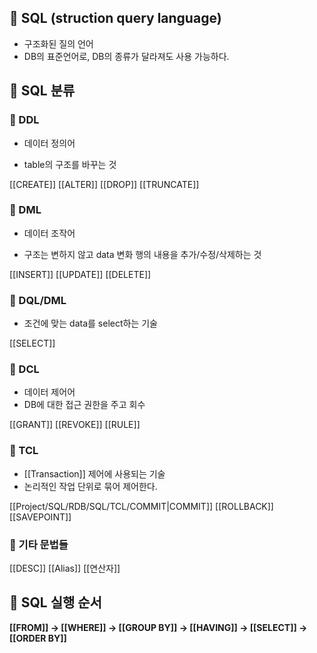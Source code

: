 ## 🌈 SQL (struction query language)

- 구조화된 질의 언어
- DB의 표준언어로, DB의 종류가 달라져도 사용 가능하다.

## 🌈 SQL 분류
### 📌 DDL
+ 데이터 정의어
- table의 구조를 바꾸는 것

[[CREATE]]
[[ALTER]]
[[DROP]]
[[TRUNCATE]]
### 📌 DML
+ 데이터 조작어
- 구조는 변하지 않고 data 변화 행의 내용을 추가/수정/삭제하는 것

 [[INSERT]]
 [[UPDATE]]
 [[DELETE]]

### 📌 DQL/DML

- 조건에 맞는 data를 select하는 기술

[[SELECT]]

### 📌 DCL
+ 데이터 제어어
+ DB에 대한 접근 권한을 주고 회수

[[GRANT]]
[[REVOKE]]
[[RULE]]
### 📌 TCL
+ [[Transaction]] 제어에 사용되는 기술
+ 논리적인 작업 단위로 묶어 제어한다.

[[Project/SQL/RDB/SQL/TCL/COMMIT|COMMIT]]
[[ROLLBACK]]
[[SAVEPOINT]]

### 📌 기타 문법들
[[DESC]]
[[Alias]]
[[연산자]]
## 🌈 SQL 실행 순서
**[[FROM]] → [[WHERE]] → [[GROUP BY]] → [[HAVING]] → [[SELECT]] → [[ORDER BY]]**
